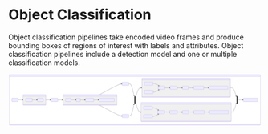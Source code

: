 # Object Classification

Object classification pipelines take encoded video frames and produce bounding boxes of regions of interest with labels and attributes.
Object classification pipelines include a detection model and one or multiple classification models.


![diagram](./README-1.svg)



